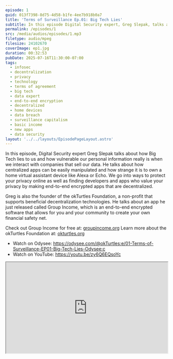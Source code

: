```yaml
---
episode: 1
guid: 013f7398-8d75-4d58-b1fe-4ee7b918b0a7
title: 'Terms of Surveillance Ep.01: Big Tech Lies'
subtitle: In this episode Digital Security expert, Greg Slepak, talks about how Big Tech lies to us and how vulnerable our personal information really is when we interact with companies that sell our data.
permalink: /episodes/1
src: /media/audios/episodes/1.mp3
filetype: audio/mpeg
filesize: 24102670
coverImage: ep1.jpg
duration: 00:32:53
pubDate: 2025-07-16T11:30:00-07:00
tags:
  - infosec
  - decentralization
  - privacy
  - technology
  - terms of agreement
  - big tech
  - data expert
  - end-to-end encryption
  - decentralized
  - home devices
  - data breach
  - surveillance capitalism
  - basic income
  - new apps
  - data security
layout: '../../layouts/EpisodePageLayout.astro'
---
```


In this episode, Digital Security expert Greg Slepak talks about how Big Tech lies to us and how vulnerable our personal information really is when we interact with companies that sell our data. He talks about how centralized apps can be easily manipulated and how strange it is to own a home virtual assistant device like Alexa or Echo. We go into ways to protect your privacy online as well as finding developers and apps who value your privacy by making end-to-end encrypted apps that are decentralized.

Greg is also the founder of the okTurtles Foundation, a non-profit that supports beneficial decentralization technologies. He talks about an app he just released called Group Income, which is an end-to-end encrypted software that allows for you and your community to create your own financial safety net.

Check out Group Income for free at: [groupincome.org](https://groupincome.org)
Learn more about the okTurtles Foundation at: [okturtles.org](https://okturtles.org)

- Watch on Odysee: https://odysee.com/@okTurtles:e/01-Terms-of-Surveillance-EP01-Big-Tech-Lies-Odysee:c
- Watch on YouTube: https://youtu.be/zy6Q6EQsoYc

<iframe id="odysee-iframe" style="width:100%; aspect-ratio:16 / 9;" src="https://odysee.com/%24/embed/%40okTurtles%3Ae%2F01-Terms-of-Surveillance-EP01-Big-Tech-Lies-Odysee%3Ac?r=J91Yd9UJDqP36LmGQZaGwG95T1NcnzDW" allowfullscreen></iframe>
